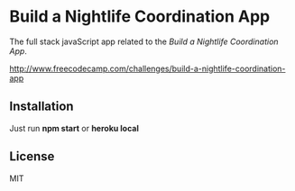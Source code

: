 # Build a Nightlife Coordination App

The full stack javaScript app related to the *Build a Nightlife Coordination App*.

http://www.freecodecamp.com/challenges/build-a-nightlife-coordination-app

## Installation

Just run **npm start** or **heroku local**

## License

MIT
